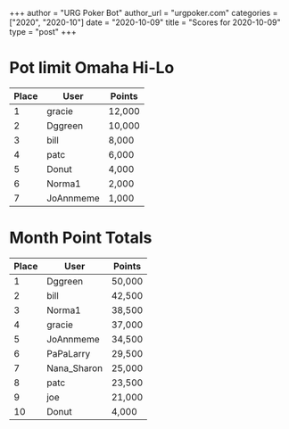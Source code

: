 +++
author = "URG Poker Bot"
author_url = "urgpoker.com"
categories = ["2020", "2020-10"]
date = "2020-10-09"
title = "Scores for 2020-10-09"
type = "post"
+++
# Pot limit Omaha Hi-Lo

| Place | User | Points |
|-------|------|--------|
| 1 | gracie | 12,000 |
| 2 | Dggreen | 10,000 |
| 3 | bill | 8,000 |
| 4 | patc | 6,000 |
| 5 | Donut | 4,000 |
| 6 | Norma1 | 2,000 |
| 7 | JoAnnmeme | 1,000 |

# Month Point Totals

| Place | User | Points |
|-------|------|--------|
| 1 | Dggreen | 50,000 |
| 2 | bill | 42,500 |
| 3 | Norma1 | 38,500 |
| 4 | gracie | 37,000 |
| 5 | JoAnnmeme | 34,500 |
| 6 | PaPaLarry | 29,500 |
| 7 | Nana_Sharon | 25,000 |
| 8 | patc | 23,500 |
| 9 | joe | 21,000 |
| 10 | Donut | 4,000 |
